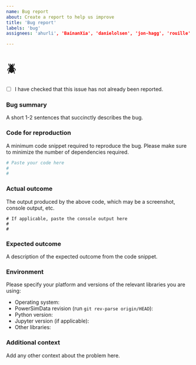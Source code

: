 ```yaml
---
name: Bug report
about: Create a report to help us improve
title: 'Bug report'
labels: 'bug'
assignees: 'ahurli', 'BainanXia', 'danielolsen', 'jon-hagg', 'rouille'

---
```


# :beetle:

- [ ] I have checked that this issue has not already been reported.


### Bug summary
A short 1-2 sentences that succinctly describes the bug.

### Code for reproduction
A minimum code snippet required to reproduce the bug. Please make sure to minimize the
number of dependencies required.
```python
# Paste your code here
#
#
```

### Actual outcome
The output produced by the above code, which may be a screenshot, console output, etc.
```shell
# If applicable, paste the console output here
#
#
```

### Expected outcome
A description of the expected outcome from the code snippet.

### Environment
Please specify your platform and versions of the relevant libraries you are using:
* Operating system:
* PowerSimData revision (run `git rev-parse origin/HEAD`):
* Python version:
* Jupyter version (if applicable):
* Other libraries:

### Additional context
Add any other context about the problem here.
